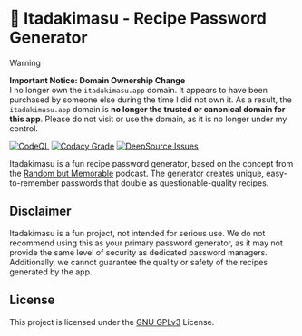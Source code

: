 # 🔑 Itadakimasu - Recipe Password Generator

> [!WARNING]  
> **Important Notice: Domain Ownership Change**  
> I no longer own the `itadakimasu.app` domain. It appears to have been purchased by someone else during the time I did not own it. As a result, the `itadakimasu.app` domain is **no longer the trusted or canonical domain for this app**. Please do not visit or use the domain, as it is no longer under my control.

[![CodeQL](https://github.com/AnalogCyan/itadakimasu/actions/workflows/codeql-analysis.yml/badge.svg)](https://github.com/AnalogCyan/itadakimasu/actions/workflows/codeql-analysis.yml)
[![Codacy Grade](https://app.codacy.com/project/badge/Grade/e2074797518945bd9524cc444c402b28)](https://www.codacy.com/gh/AnalogCyan/itadakimasu/dashboard?utm_source=github.com&utm_medium=referral&utm_content=AnalogCyan/itadakimasu&utm_campaign=Badge_Grade)
[![DeepSource Issues](https://deepsource.io/gh/AnalogCyan/itadakimasu.svg/?label=active+issues&show_trend=true&token=RioSb7HNxccrE4xMqQO7Jp_i)](https://deepsource.io/gh/AnalogCyan/itadakimasu/?ref=repository-badge)

Itadakimasu is a fun recipe password generator, based on the concept from the [Random but Memorable](https://randombutmemorable.simplecast.com/episodes/nice-security-hollywood-terror-VPL7w0_R) podcast. The generator creates unique, easy-to-remember passwords that double as questionable-quality recipes.

## Disclaimer

Itadakimasu is a fun project, not intended for serious use. We do not recommend using this as your primary password generator, as it may not provide the same level of security as dedicated password managers. Additionally, we cannot guarantee the quality or safety of the recipes generated by the app.

## License

This project is licensed under the [GNU GPLv3](./LICENSE) License.
